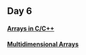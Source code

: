 ## Day 6

#### [Arrays in C/C++](https://www.geeksforgeeks.org/arrays-in-c-cpp/)
#### [Multidimensional Arrays](https://www.geeksforgeeks.org/multidimensional-arrays-c-cpp/)
